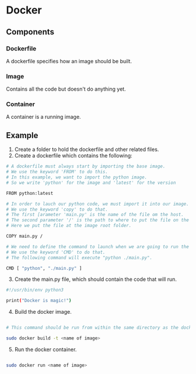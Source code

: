 # Docker

## Components

### Dockerfile
A dockerfile specifies how an image should be built.

### Image
Contains all the code but doesn't do anything yet.

### Container
A container is a running image.

## Example

1. Create a folder to hold the dockerfile and other related files.
2. Create a dockerfile which contains the following:

~~~ bash
# A dockerfile must always start by importing the base image.
# We use the keyword 'FROM' to do this.
# In this example, we want to import the python image.
# So we write 'python' for the image and 'latest' for the version

FROM python:latest

# In order to lauch our python code, we must import it into our image.
# We use the keyword 'copy' to do that.
# The first [arameter 'main.py' is the name of the file om the host.
# The second parameter '/' is the path to where to put the file on the image.
# Here we put the file at the image root folder.

COPY main.py /

# We need to define the command to launch when we are going to run the image.
# We use the keyword 'CMD' to do that.
# The following command will execute "python ./main.py".

CMD [ "python", "./main.py" ]
~~~

3.  Create the main.py file, which should contain the code that will run.

~~~ bash
#!/usr/bin/env python3

print("Docker is magic!")
~~~

4.  Build the docker image.

~~~ bash

# This command should be run from within the same directory as the docker file and other dependencies.

sudo docker build -t <name of image>

~~~

5.  Run the docker container.

~~~ bash

sudo docker run <name of image>

~~~